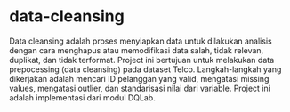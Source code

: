 # data-cleansing
Data cleansing adalah proses menyiapkan data untuk dilakukan analisis dengan cara menghapus atau memodifikasi data salah, tidak relevan, duplikat, dan tidak terformat. Project ini bertujuan untuk melakukan data prepocessing (data cleansing) pada dataset Telco. Langkah-langkah yang dikerjakan adalah mencari ID pelanggan yang valid, mengatasi missing values, mengatasi outlier, dan standarisasi nilai dari variable. Project ini adalah implementasi dari modul DQLab.
